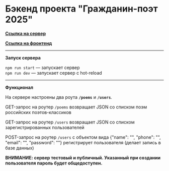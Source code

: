 # Бэкенд проекта "Гражданин-поэт 2025"

**[Ссылка на сервер](https://citizen-poet-2025.herokuapp.com/)**

**[Ссылка на фронтенд](https://github.com/HappyMarvin/citizen-poet-2025)**


---

**Запуск сервера**

`npm run start` — запускает сервер   
`npm run dev` — запускает сервер с hot-reload


---

**Функционал**

На сервере настроены два роута **`/poems`** и **`/users`**.

GET-запрос на роутер `/poems` возвращает JSON со списком поэм российских поэтов-классиков

GET-запрос на роутер `/users` возвращает JSON со списком зарегистрированных пользователей

POST-запрос на роутер `/users` с объектом вида {"name": "", "phone": "", "email": "", "password": ""} регистрирует пользователя (делает запись в базе данных)


**ВНИМАНИЕ: сервер тестовый и публичный. Указанный при создании пользователя пароль будет общедоступен.**
